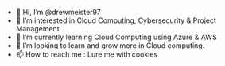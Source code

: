 - 👋 Hi, I’m @drewmeister97
- 👀 I’m interested in Cloud Computing, Cybersecurity & Project Management
- 🌱 I’m currently learning Cloud Computing using Azure & AWS
- 💞️ I’m looking to learn and grow more in Cloud computing.
- 📫 How to reach me : Lure me with cookies

<!---
drewmeister97/drewmeister97 is a ✨ special ✨ repository because its `README.md` (this file) appears on your GitHub profile.
You can click the Preview link to take a look at your changes.
--->
